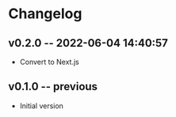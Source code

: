 # Changelog

## v0.2.0 -- 2022-06-04 14:40:57

- Convert to Next.js

## v0.1.0 -- previous

- Initial version
